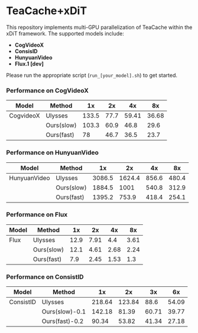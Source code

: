 # TeaCache+xDiT

This repository implements multi-GPU parallelization of TeaCache within the xDiT framework. The supported models include:

- **CogVideoX**
- **ConsisID**
- **HunyuanVideo**
- **Flux.1 [dev]**

Please run the appropriate script (`run_[your_model].sh`) to get started.


### Performance on CogVideoX
| Model | Method | 1x | 2x | 4x | 8x |
|-------|--------|-----|-----|-----|-----|
| CogvideoX | Ulysses | 133.5 | 77.7 | 59.41 | 36.68 |
| | Ours(slow) | 103.3 | 60.9 | 46.8 | 29.6 |
| | Ours(fast) | 78 | 46.7 | 36.5 | 23.7 |

###  Performance on HunyuanVideo
| Model | Method | 1x | 2x | 4x | 8x |
|-------|--------|-----|-----|-----|-----|
| HunyuanVideo | Ulysses | 3086.5 | 1624.4 | 856.6 | 480.4 |
| | Ours(slow) | 1884.5 | 1001 | 540.8 | 312.9 |
| | Ours(fast) | 1395.2 | 753.9 | 418.4 | 254.1 |

###  Performance on Flux
| Model | Method | 1x | 2x | 4x | 8x |
|-------|--------|-----|-----|-----|-----|
| Flux | Ulysses | 12.9 | 7.91 | 4.4 | 3.61 |
| | Ours(slow) | 12.1 | 4.61 | 2.68 | 2.24 |
| | Ours(fast) | 7.9 | 2.45 | 1.53 | 1.3 |

###  Performance on ConsistID
| Model | Method | 1x | 2x | 3x | 6x |
|-------|--------|-----|-----|-----|-----|
| ConsistID | Ulysses | 218.64 | 123.84 | 88.6 | 54.09 |
| | Ours(slow)-0.1 | 142.18 | 81.39 | 60.71 | 39.77 |
| | Ours(fast)-0.2 | 90.34 | 53.82 | 41.34 | 27.18 |